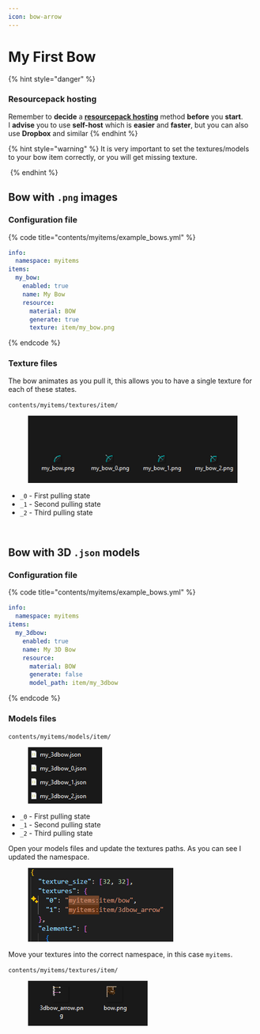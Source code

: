 ```yaml
---
icon: bow-arrow
---
```


# My First Bow

{% hint style="danger" %}
### **Resourcepack hosting**

Remember to **decide** a [**resourcepack hosting**](../resourcepack-hosting/) method **before** you **start**.\
I **advise** you to use **self-host** which is **easier** and **faster**, but you can also use **Dropbox** and similar
{% endhint %}

{% hint style="warning" %}
It is very important to set the textures/models to your bow item correctly, or you will get missing texture.

<img src="../../.gitbook/assets/bow_without_item_states.gif" alt="" data-size="original">
{% endhint %}

## Bow with `.png` images

### Configuration file

{% code title="contents/myitems/example_bows.yml" %}
```yaml
info:
  namespace: myitems
items:
  my_bow:
    enabled: true
    name: My Bow
    resource:
      material: BOW
      generate: true
      texture: item/my_bow.png
```
{% endcode %}

### Texture files

The bow animates as you pull it, this allows you to have a single texture for each of these states.

`contents/myitems/textures/item/`

<div align="left"><figure><img src="../../.gitbook/assets/image (2) (1) (1) (1) (1).png" alt=""><figcaption></figcaption></figure></div>

* `_0` - First pulling state
* `_1` - Second pulling state
* `_2` - Third pulling state

<figure><img src="../../.gitbook/assets/bow.webp" alt=""><figcaption></figcaption></figure>

## Bow with 3D `.json` models

### Configuration file

{% code title="contents/myitems/example_bows.yml" %}
```yaml
info:
  namespace: myitems
items:
  my_3dbow:
    enabled: true
    name: My 3D Bow
    resource:
      material: BOW
      generate: false
      model_path: item/my_3dbow
```
{% endcode %}

### Models files

`contents/myitems/models/item/`



<div align="left"><figure><img src="../../.gitbook/assets/image (5) (1).png" alt=""><figcaption></figcaption></figure></div>

* `_0` - First pulling state
* `_1` - Second pulling state
* `_2` - Third pulling state

Open your models files and update the textures paths. As you can see I updated the namespace.

<figure><img src="../../.gitbook/assets/image (4) (1).png" alt=""><figcaption></figcaption></figure>

Move your textures into the correct namespace, in this case `myitems`.

`contents/myitems/textures/item/`

<figure><img src="../../.gitbook/assets/image (6) (1).png" alt=""><figcaption></figcaption></figure>

<figure><img src="../../.gitbook/assets/bow2 (1).webp" alt=""><figcaption></figcaption></figure>
